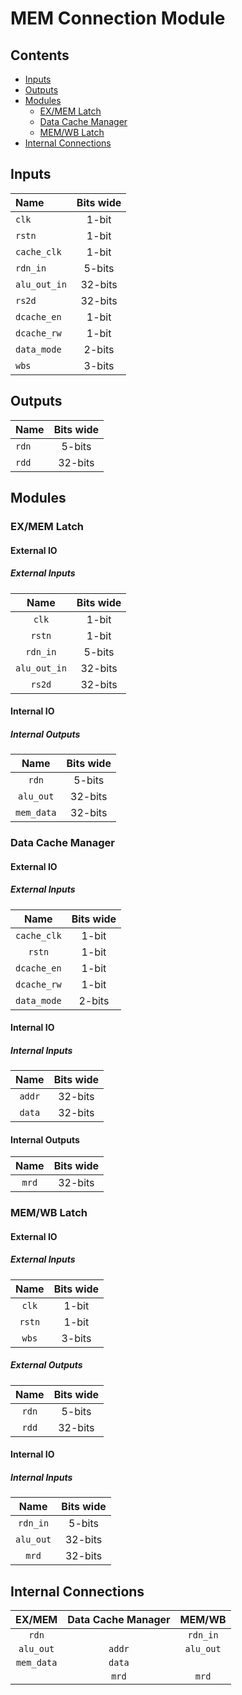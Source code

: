 # MEM Connection Module #

## Contents
* [Inputs](#inputs)
* [Outputs](#outputs)
* [Modules](#modules)
  * [EX/MEM Latch](#exmem_latch)
  * [Data Cache Manager](#data_cache_manager)
  * [MEM/WB Latch](#memwb_latch)
* [Internal Connections](#internal_connections)


## Inputs
|Name|Bits wide|
|:---|:---:|
|```clk```|1-bit|
|```rstn```|1-bit|
|```cache_clk```|1-bit|
|```rdn_in```|5-bits|
|```alu_out_in```|32-bits|
|```rs2d```|32-bits|
|```dcache_en```|1-bit|
|```dcache_rw```|1-bit|
|```data_mode```|2-bits|
|```wbs```|3-bits|

## Outputs
|Name|Bits wide|
|:---|:---:|
|```rdn```|5-bits|
|```rdd```|32-bits|

## Modules

### EX/MEM Latch

#### External IO

##### External Inputs
|Name|Bits wide|
|:---:|:---:|
|```clk```|1-bit|
|```rstn```|1-bit|
|```rdn_in```|5-bits|
|```alu_out_in```|32-bits|
|```rs2d```|32-bits|

#### Internal IO

##### Internal Outputs
|Name|Bits wide|
|:---:|:---:|
|```rdn```|5-bits|
|```alu_out```|32-bits|
|```mem_data```|32-bits|

### Data Cache Manager

#### External IO

##### External Inputs
|Name|Bits wide|
|:---:|:---:|
|```cache_clk```|1-bit|
|```rstn```|1-bit|
|```dcache_en```|1-bit|
|```dcache_rw```|1-bit|
|```data_mode```|2-bits|

#### Internal IO

##### Internal Inputs
|Name|Bits wide|
|:---:|:---:|
|```addr```|32-bits|
|```data```|32-bits|

#### Internal Outputs
|Name|Bits wide|
|:---:|:---:|
|```mrd```|32-bits|

### MEM/WB Latch

#### External IO

##### External Inputs
|Name|Bits wide|
|:---:|:---:|
|```clk```|1-bit|
|```rstn```|1-bit|
|```wbs```|3-bits|

##### External Outputs
|Name|Bits wide|
|:---:|:---:|
|```rdn```|5-bits|
|```rdd```|32-bits|

#### Internal IO

##### Internal Inputs
|Name|Bits wide|
|:---:|:---:|
|```rdn_in```|5-bits|
|```alu_out```|32-bits|
|```mrd```|32-bits|

## Internal Connections

|EX/MEM|Data Cache Manager|MEM/WB|
|:---:|:---:|:---:|
|```rdn```||```rdn_in```|
|```alu_out```|```addr```|```alu_out```|
|```mem_data```|```data```||
||```mrd```|```mrd```|
